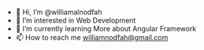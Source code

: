 - 👋 Hi, I’m @williamalnodfah
- 👀 I’m interested in Web Development
- 🌱 I’m currently learning More about Angular Framework
- 📫 How to reach me williamnodfah@gmail.com

<!---
williamalnodfah/williamalnodfah is a ✨ special ✨ repository because its `README.md` (this file) appears on your GitHub profile.
You can click the Preview link to take a look at your changes.
--->

